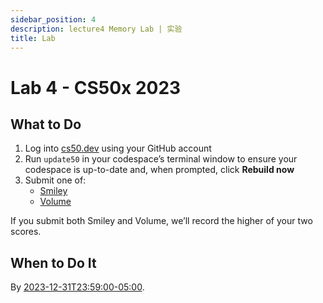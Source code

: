 ```yaml
---
sidebar_position: 4
description: lecture4 Memory Lab | 实验
title: Lab
---
```


# Lab 4 - CS50x 2023

## What to Do

1.  Log into [cs50.dev](https://cs50.dev/) using your GitHub account
2.  Run `update50` in your codespace’s terminal window to ensure your codespace is up-to-date and, when prompted, click **Rebuild now**
3.  Submit one of:
    -   [Smiley](https://cs50.harvard.edu/x/2023/labs//4/smiley/)
    -   [Volume](https://cs50.harvard.edu/x/2023/labs//4/volume/)

If you submit both Smiley and Volume, we’ll record the higher of your two scores.

## When to Do It

By [2023-12-31T23:59:00-05:00](https://time.cs50.io/20231231T235900-0500).
